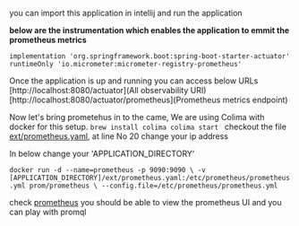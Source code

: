 you can import this application in intellij and run the application

**below are the instrumentation which enables the application to emmit the prometheus metrics**

`implementation 'org.springframework.boot:spring-boot-starter-actuator'
runtimeOnly 'io.micrometer:micrometer-registry-prometheus'`

Once the application is up and running you can access below URLs
[http://localhost:8080/actuator](All observability URI)
[http://localhost:8080/actuator/prometheus](Prometheus metrics endpoint)

Now let's bring prometehus in to the came, We are using Colima with docker for this setup.
`brew install colima
colima start
`
checkout the file [ext/prometheus.yaml](prometheus.yaml), at line No 20 change your ip address

In below change your 'APPLICATION_DIRECTORY'

`docker run -d --name=prometheus -p 9090:9090 \
    -v [APPLICATION_DIRECTORY]/ext/prometheus.yaml:/etc/prometheus/prometheus.yml prom/prometheus \
    --config.file=/etc/prometheus/prometheus.yml`

check [prometheus](http://localhost:9090/graph) you should be able to view the prometheus UI and you can play with promql



